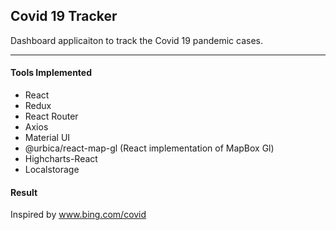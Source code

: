 ## Covid 19 Tracker

Dashboard applicaiton to track the Covid 19 pandemic cases.

---

#### Tools Implemented

- React
- Redux
- React Router
- Axios
- Material UI
- @urbica/react-map-gl (React implementation of MapBox Gl)
- Highcharts-React
- Localstorage

#### Result

Inspired by www.bing.com/covid
